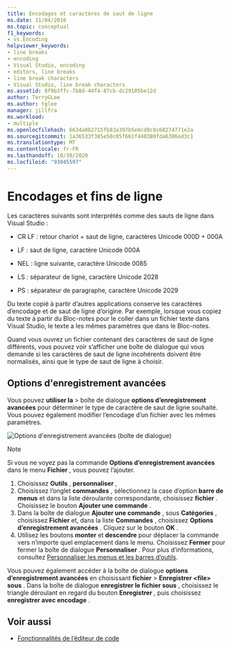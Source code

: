 ```yaml
---
title: Encodages et caractères de saut de ligne
ms.date: 11/04/2016
ms.topic: conceptual
f1_keywords:
- vs.Encoding
helpviewer_keywords:
- line breaks
- encoding
- Visual Studio, encoding
- editors, line breaks
- line break characters
- Visual Studio, line break characters
ms.assetid: 8f9b3ffc-7b8d-44f4-87cb-dc29105be12d
author: TerryGLee
ms.author: tglee
manager: jillfra
ms.workload:
- multiple
ms.openlocfilehash: 6634a0b2715fb83a397b5e8cd0c8c68274771e2a
ms.sourcegitcommit: 1a36533f385e50c05f661f440380fda6386ed3c1
ms.translationtype: MT
ms.contentlocale: fr-FR
ms.lasthandoff: 10/30/2020
ms.locfileid: "93045597"
---
```

# <a name="encodings-and-line-endings"></a>Encodages et fins de ligne

Les caractères suivants sont interprétés comme des sauts de ligne dans Visual Studio :

- CR LF : retour chariot + saut de ligne, caractères Unicode 000D + 000A

- LF : saut de ligne, caractère Unicode 000A

- NEL : ligne suivante, caractère Unicode 0085

- LS : séparateur de ligne, caractère Unicode 2028

- PS : séparateur de paragraphe, caractère Unicode 2029

Du texte copié à partir d’autres applications conserve les caractères d’encodage et de saut de ligne d’origine. Par exemple, lorsque vous copiez du texte à partir du Bloc-notes pour le coller dans un fichier texte dans Visual Studio, le texte a les mêmes paramètres que dans le Bloc-notes.

Quand vous ouvrez un fichier contenant des caractères de saut de ligne différents, vous pouvez voir s’afficher une boîte de dialogue qui vous demande si les caractères de saut de ligne incohérents doivent être normalisés, ainsi que le type de saut de ligne à choisir.

## <a name="advanced-save-options"></a>Options d'enregistrement avancées

Vous pouvez **utiliser la**  >  boîte de dialogue **options d’enregistrement avancées** pour déterminer le type de caractère de saut de ligne souhaité. Vous pouvez également modifier l’encodage d’un fichier avec les mêmes paramètres.

![Options d'enregistrement avancées (boîte de dialogue)](media/line_endings.png)

> [!NOTE]
> Si vous ne voyez pas la commande **Options d’enregistrement avancées** dans le menu **Fichier** , vous pouvez l’ajouter. 
> 1. Choisissez **Outils** , **personnaliser** , 
> 1. Choisissez l’onglet **commandes** , sélectionnez la case d’option **barre de menus** et dans la liste déroulante correspondante, choisissez **fichier** . Choisissez le bouton **Ajouter une commande** . 
> 1. Dans la boîte de dialogue **Ajouter une commande** , sous **Catégories** , choisissez **Fichier** et, dans la liste **Commandes** , choisissez **Options d’enregistrement avancées** . Cliquez sur le bouton **OK** .
> 1. Utilisez les boutons **monter** et **descendre** pour déplacer la commande vers n’importe quel emplacement dans le menu. Choisissez **Fermer** pour fermer la boîte de dialogue **Personnaliser** . 
> Pour plus d’informations, consultez [Personnaliser les menus et les barres d’outils](../ide/how-to-customize-menus-and-toolbars-in-visual-studio.md#customizing_menu).
>
> Vous pouvez également accéder à la boîte de dialogue **options d’enregistrement avancées** en choisissant **fichier**  >  **Enregistrer \<file\> sous** . Dans la boîte de dialogue **enregistrer le fichier sous** , choisissez le triangle déroulant en regard du bouton **Enregistrer** , puis choisissez **enregistrer avec encodage** .

## <a name="see-also"></a>Voir aussi

- [Fonctionnalités de l’éditeur de code](../ide/writing-code-in-the-code-and-text-editor.md)
